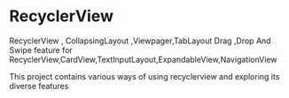 # RecyclerView

RecyclerView , CollapsingLayout ,Viewpager,TabLayout Drag ,Drop And Swipe feature for RecyclerView,CardView,TextInputLayout,ExpandableView,NavigationView 

This project contains various ways of using recyclerview and exploring its diverse features
